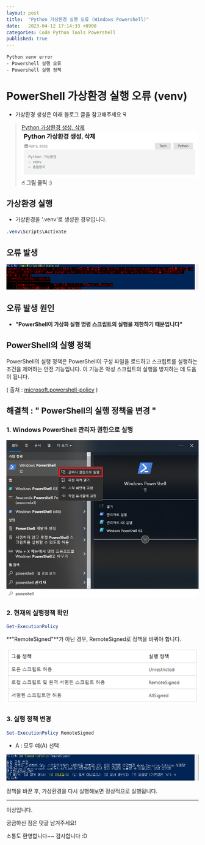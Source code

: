 ```yaml
---
layout: post
title:  "Python 가상환경 실행 오류 (Windows Powershell)"
date:   2023-04-12 17:14:33 +0900
categories: Code Python Tools Powershell
published: true
---
```

```
Python venv error
- Powershell 실행 오류
- Powershell 실행 정책
```

# PowerShell 가상환경 실행 오류 (venv)

- 가상환경 생성은 아래 블로그 글을 참고해주세요 **☟**

> [Python 가상환경 생성, 삭제](https://jbro321.github.io/Code/python/2023/04/05/Python_venv_mk_del.html)
> [![Python_venv_mk_del_url.png](/assets/img/Code/Python/2023-04-12-python_venv_error/Python_venv_mk_del_url.png)](https://jbro321.github.io/Code/python/2023/04/05/Python_venv_mk_del.html) **☝︎ 그림 클릭 :)**

## 가상환경 실행
- 가상환경을 '.venv'로 생성한 경우입니다.

```powershell
.venv\Scripts\Activate
```

## 오류 발생

![python_venv_error1.png](/assets/img/Code/Python/2023-04-12-python_venv_error/python_venv_error1.png)

## 오류 발생 원인

- **"PowerShell이 가상화 실행 명령 스크립트의 실행을 제한하기 때문입니다"**

## PowerShell의 실행 정책

PowerShell의 실행 정책은 PowerShell이 구성 파일을 로드하고 스크립트를 실행하는 조건을 제어하는 안전 기능입니다. 이 기능은 악성 스크립트의 실행을 방지하는 데 도움이 됩니다.

( 출처 : [microsoft.powershell-policy](https://learn.microsoft.com/ko-kr/powershell/module/microsoft.powershell.core/about/about_execution_policies?view=powershell-7.2) )

## 해결책 : " PowerShell의 실행 정책을 변경 "

### 1. Windows PowerShell 관리자 권한으로 실행

![python_venv_error2.png](/assets/img/Code/Python/2023-04-12-python_venv_error/python_venv_error2.png)

### 2. 현재의 실행정책 확인

```powershell
Get-ExecutionPolicy
```

**"RemoteSigned"**가 아닌 경우, RemoteSigned로 정책을 바꿔야 합니다.

![python_venv_error3.png](/assets/img/Code/Python/2023-04-12-python_venv_error/python_venv_error3.png)

### 3. 실행 정책 변경

```powershell
Set-ExecutionPolicy RemoteSigned
```

- A : 모두 예(A) 선택

![python_venv_error4.png](/assets/img/Code/Python/2023-04-12-python_venv_error/python_venv_error4.png)

정책을 바꾼 후, 가상환경을 다시 실행해보면 정상적으로 실행됩니다.

---

이상입니다.

궁금하신 점은 댓글 남겨주세요!

소통도 환영합니다~~ 감사합니다 :D